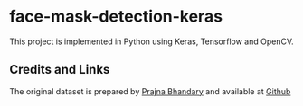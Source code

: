# face-mask-detection-keras

This project is implemented in Python using Keras, Tensorflow and OpenCV.

## Credits and Links

The original dataset is prepared by [Prajna Bhandary](https://www.linkedin.com/in/prajna-bhandary-0b03a416a/) and available at [Github](https://github.com/prajnasb/observations/tree/master/experiements/data)


